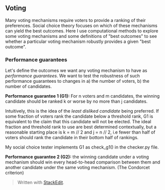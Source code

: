 ## Voting
Many voting mechanisms require voters to provide a ranking of their preferences. Social choice theory focuses on which of these mechanisms can yield the best outcomes. Here I use computational methods to explore some voting mechanisms and some definitions of "best outcomes" to see whether a particular voting mechanism robustly provides a given "best outcome". 

### Performance guarantees
Let's define the outcomes we want any voting mechanism to have as *performance guarantees*. We want to test the robustness of such performance guarantees to changes in a) the number of voters, b) the number of candidates. 

**Performance guarantee 1 (G1):** For n voters and m candidates, the winning candidate should be ranked k or worse by no more than j candidates.

Intuitively, this is the idea of the *least disliked candidate* being preferred. If some fraction of voters rank the candidate below a threshold rank, G1 is equivalent to the claim that this candidate will not be elected. The ideal fraction and threshold rank to use are best determined contextually, but a reasonable starting place is k = m // 2 and j = n // 2, i.e fewer than half of voters should rank the candidate in their bottom half of rankings.

My social choice tester implements G1 as check_g1() in the checker.py file.

**Performance guarantee 2 (G2):** the winning candidate under a voting mechanism should win every head-to-head comparison between them and another candidate under the same voting mechanism. (The Condorcet criterion)




> Written with [StackEdit](https://stackedit.io/).
<!--stackedit_data:
eyJoaXN0b3J5IjpbMTcyNjc0Mzk5Nl19
-->